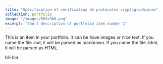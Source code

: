 ```yaml
---
title: "Spécification et vérification de protocoles cryptographiques"
collection: portfolio
image: "/images/500x300.png"
excerpt: "Short description of portfolio item number 1"
---
```


This is an item in your portfolio. It can be have images or nice text. If you name the file .md, it will be parsed as markdown. If you name the file .html, it will be parsed as HTML. 

bli-bla